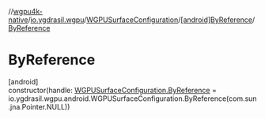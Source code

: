 //[wgpu4k-native](../../../../index.md)/[io.ygdrasil.wgpu](../../index.md)/[WGPUSurfaceConfiguration](../index.md)/[[android]ByReference](index.md)/[ByReference](-by-reference.md)

# ByReference

[android]\
constructor(handle: [WGPUSurfaceConfiguration.ByReference](../../../io.ygdrasil.wgpu.android/-w-g-p-u-surface-configuration/-by-reference/index.md) = io.ygdrasil.wgpu.android.WGPUSurfaceConfiguration.ByReference(com.sun.jna.Pointer.NULL))